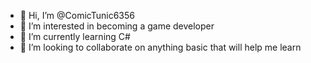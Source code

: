 - 👋 Hi, I’m @ComicTunic6356
- 👀 I’m interested in becoming a game developer
- 🌱 I’m currently learning C#
- 💞️ I’m looking to collaborate on anything basic that will help me learn
